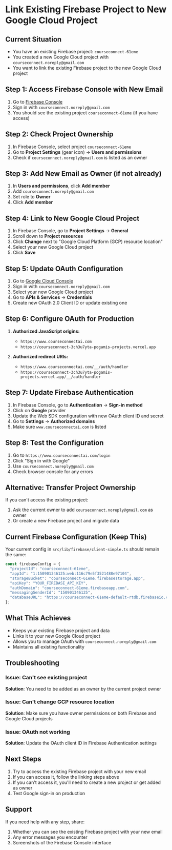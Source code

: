 # Link Existing Firebase Project to New Google Cloud Project

## Current Situation
- You have an existing Firebase project: `courseconnect-61eme`
- You created a new Google Cloud project with `courseconnect.noreply@gmail.com`
- You want to link the existing Firebase project to the new Google Cloud project

## Step 1: Access Firebase Console with New Email

1. Go to [Firebase Console](https://console.firebase.google.com/)
2. Sign in with `courseconnect.noreply@gmail.com`
3. You should see the existing project `courseconnect-61eme` (if you have access)

## Step 2: Check Project Ownership

1. In Firebase Console, select project `courseconnect-61eme`
2. Go to **Project Settings** (gear icon) → **Users and permissions**
3. Check if `courseconnect.noreply@gmail.com` is listed as an owner

## Step 3: Add New Email as Owner (if not already)

1. In **Users and permissions**, click **Add member**
2. Add `courseconnect.noreply@gmail.com`
3. Set role to **Owner**
4. Click **Add member**

## Step 4: Link to New Google Cloud Project

1. In Firebase Console, go to **Project Settings** → **General**
2. Scroll down to **Project resources**
3. Click **Change** next to "Google Cloud Platform (GCP) resource location"
4. Select your new Google Cloud project
5. Click **Save**

## Step 5: Update OAuth Configuration

1. Go to [Google Cloud Console](https://console.cloud.google.com/)
2. Sign in with `courseconnect.noreply@gmail.com`
3. Select your new Google Cloud project
4. Go to **APIs & Services** → **Credentials**
5. Create new OAuth 2.0 Client ID or update existing one

## Step 6: Configure OAuth for Production

1. **Authorized JavaScript origins:**
   - `https://www.courseconnectai.com`
   - `https://courseconnect-3ch3u7yta-pogamis-projects.vercel.app`

2. **Authorized redirect URIs:**
   - `https://www.courseconnectai.com/__/auth/handler`
   - `https://courseconnect-3ch3u7yta-pogamis-projects.vercel.app/__/auth/handler`

## Step 7: Update Firebase Authentication

1. In Firebase Console, go to **Authentication** → **Sign-in method**
2. Click on **Google** provider
3. Update the Web SDK configuration with new OAuth client ID and secret
4. Go to **Settings** → **Authorized domains**
5. Make sure `www.courseconnectai.com` is listed

## Step 8: Test the Configuration

1. Go to `https://www.courseconnectai.com/login`
2. Click "Sign in with Google"
3. Use `courseconnect.noreply@gmail.com`
4. Check browser console for any errors

## Alternative: Transfer Project Ownership

If you can't access the existing project:

1. Ask the current owner to add `courseconnect.noreply@gmail.com` as owner
2. Or create a new Firebase project and migrate data

## Current Firebase Configuration (Keep This)

Your current config in `src/lib/firebase/client-simple.ts` should remain the same:

```javascript
const firebaseConfig = {
  "projectId": "courseconnect-61eme",
  "appId": "1:150901346125:web:116c79e5f3521488e97104",
  "storageBucket": "courseconnect-61eme.firebasestorage.app",
  "apiKey": "YOUR_FIREBASE_API_KEY",
  "authDomain": "courseconnect-61eme.firebaseapp.com",
  "messagingSenderId": "150901346125",
  "databaseURL": "https://courseconnect-61eme-default-rtdb.firebaseio.com"
};
```

## What This Achieves

- Keeps your existing Firebase project and data
- Links it to your new Google Cloud project
- Allows you to manage OAuth with `courseconnect.noreply@gmail.com`
- Maintains all existing functionality

## Troubleshooting

### Issue: Can't see existing project
**Solution**: You need to be added as an owner by the current project owner

### Issue: Can't change GCP resource location
**Solution**: Make sure you have owner permissions on both Firebase and Google Cloud projects

### Issue: OAuth not working
**Solution**: Update the OAuth client ID in Firebase Authentication settings

## Next Steps

1. Try to access the existing Firebase project with your new email
2. If you can access it, follow the linking steps above
3. If you can't access it, you'll need to create a new project or get added as owner
4. Test Google sign-in on production

## Support

If you need help with any step, share:
1. Whether you can see the existing Firebase project with your new email
2. Any error messages you encounter
3. Screenshots of the Firebase Console interface

